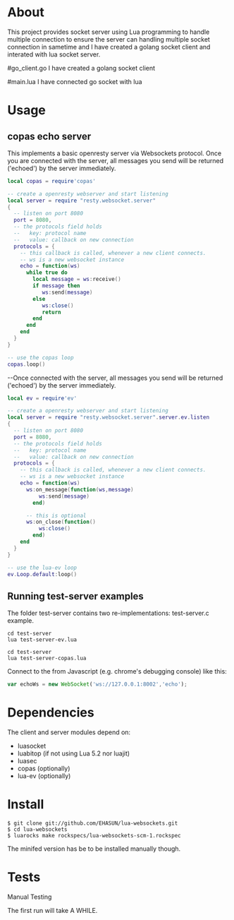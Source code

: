 
# About

This project provides socket server using Lua programming to handle multiple connection to ensure the server can handling multiple socket connection in sametime and I have created a golang socket client and interated with lua socket server.

#go_client.go
I have created a golang socket client

#main.lua
I have connected go socket with lua


# Usage
## copas echo server
This implements a basic openresty server via Websockets protocol. Once you are connected with the server, all messages you send will be returned ('echoed') by the server immediately.

```lua
local copas = require'copas'

-- create a openresty webserver and start listening
local server = require "resty.websocket.server"
{
  -- listen on port 8080
  port = 8080,
  -- the protocols field holds
  --   key: protocol name
  --   value: callback on new connection
  protocols = {
    -- this callback is called, whenever a new client connects.
    -- ws is a new websocket instance
    echo = function(ws)
      while true do
        local message = ws:receive()
        if message then
           ws:send(message)
        else
           ws:close()
           return
        end
      end
    end
  }
}

-- use the copas loop
copas.loop()
```


--Once connected with the server, all messages you send will be returned ('echoed') by the server immediately.

```lua
local ev = require'ev'

-- create a openresty webserver and start listening
local server = require "resty.websocket.server".server.ev.listen
{
  -- listen on port 8080
  port = 8080,
  -- the protocols field holds
  --   key: protocol name
  --   value: callback on new connection
  protocols = {
    -- this callback is called, whenever a new client connects.
    -- ws is a new websocket instance
    echo = function(ws)
      ws:on_message(function(ws,message)
          ws:send(message)
        end)

      -- this is optional
      ws:on_close(function()
          ws:close()
        end)
    end
  }
}

-- use the lua-ev loop
ev.Loop.default:loop()

```

## Running test-server examples

The folder test-server contains two re-implementations: test-server.c example.

```shell
cd test-server
lua test-server-ev.lua
```

```shell
cd test-server
lua test-server-copas.lua
```

Connect to the from Javascript (e.g. chrome's debugging console) like this:
```Javascript
var echoWs = new WebSocket('ws://127.0.0.1:8002','echo');
```

# Dependencies

The client and server modules depend on:

  - luasocket
  - luabitop (if not using Lua 5.2 nor luajit)
  - luasec
  - copas (optionally)
  - lua-ev (optionally)

# Install

```shell
$ git clone git://github.com/EHASUN/lua-websockets.git
$ cd lua-websockets
$ luarocks make rockspecs/lua-websockets-scm-1.rockspec
```

The minifed version has be to be installed manually though.


# Tests

Manual Testing

The first run will take A WHILE.
